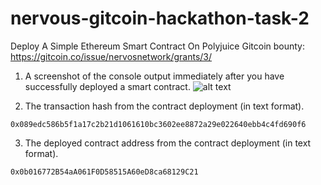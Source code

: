 # nervous-gitcoin-hackathon-task-2
Deploy A Simple Ethereum Smart Contract On Polyjuice
Gitcoin bounty: https://gitcoin.co/issue/nervosnetwork/grants/3/

1. A screenshot of the console output immediately after you have successfully deployed a smart contract.
![alt text](https://github.com/anhnt4288/nervous-hackathon/blob/master/task-2/deployed_smart_contract.png)

2. The transaction hash from the contract deployment (in text format).  
```
0x089edc586b5f1a17c2b21d1061610bc3602ee8872a29e022640ebb4c4fd690f6
```

3. The deployed contract address from the contract deployment (in text format).  
```
0x0b016772B54aA061F0D58515A60eD8ca68129C21
```
